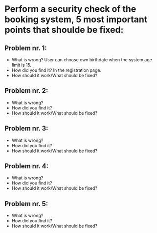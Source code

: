 # Perform a security check of the booking system, 5 most important points that shoulde be fixed:

## Problem nr. 1:
* What is wrong? User can choose own birthdate when the system age limit is 15.
* How did you find it? In the registration page.
* How should it work/What should be fixed?

## Problem nr. 2:
* What is wrong?
* How did you find it?
* How should it work/What should be fixed?

## Problem nr. 3:
* What is wrong?
* How did you find it?
* How should it work/What should be fixed?

## Problem nr. 4:
* What is wrong?
* How did you find it?
* How should it work/What should be fixed?

## Problem nr. 5:
* What is wrong?
* How did you find it?
* How should it work/What should be fixed?